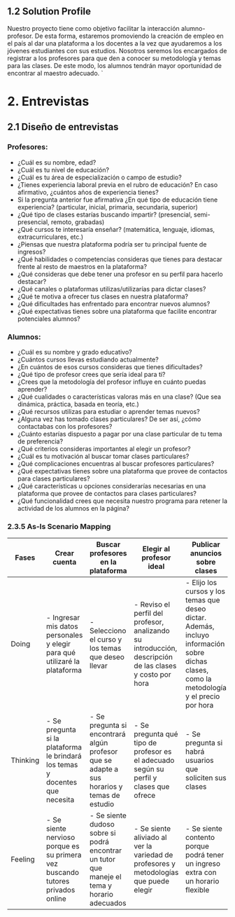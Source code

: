 
## 1.2 Solution  Profile

Nuestro proyecto  tiene como objetivo facilitar la interacción alumno-profesor. De esta forma, estaremos promoviendo la creación de empleo en el país al dar una plataforma a los docentes a la vez que ayudaremos a los jóvenes estudiantes con sus estudios. Nosotros seremos los encargados de registrar a los profesores para que den a conocer su metodología y temas para las clases. De este modo, los alumnos tendrán mayor oportunidad de encontrar al maestro adecuado. `

# 2. Entrevistas


## 2.1 Diseño de entrevistas


### Profesores:

- ¿Cuál es su nombre, edad?
- ¿Cuál es tu nivel de educación?
- ¿Cuál es tu área de especialización o campo de estudio?
- ¿Tienes experiencia laboral previa en el rubro de educación? En caso afirmativo, ¿cuántos años de experiencia tienes?
- Si la pregunta anterior fue afirmativa ¿En qué tipo de educación tiene experiencia? (particular, inicial, primaria, secundaria, superior)
- ¿Qué tipo de clases estarías buscando impartir? (presencial, semi-presencial, remoto, grabadas)
- ¿Qué cursos te interesaría enseñar? (matemática, lenguaje, idiomas, extracurriculares, etc.)
- ¿Piensas que nuestra plataforma podría ser tu principal fuente de ingresos?
- ¿Qué habilidades o competencias consideras que tienes para destacar frente al resto de maestros en la plataforma?
- ¿Qué consideras que debe tener una profesor en su perfil para hacerlo destacar?
- ¿Qué canales o plataformas utilizas/utilizarías para dictar clases?
- ¿Qué te motiva a ofrecer tus clases en nuestra plataforma?
- ¿Qué dificultades has enfrentado para encontrar nuevos alumnos?
- ¿Qué expectativas tienes sobre una plataforma que facilite encontrar potenciales alumnos?

### Alumnos:

- ¿Cuál es su nombre y grado educativo?
- ¿Cuántos cursos llevas estudiando actualmente?
- ¿En cuántos de esos cursos consideras que tienes dificultades?
- ¿Qué tipo de profesor crees que sería ideal para ti?
- ¿Crees que la metodología del profesor influye en cuánto puedas aprender?
- ¿Qué cualidades o características valoras más en una clase? (Que sea dinámica, práctica, basada en teoría, etc.)
- ¿Qué recursos utilizas para estudiar o aprender temas nuevos?
- ¿Alguna vez has tomado clases particulares? De ser así, ¿cómo contactabas con los profesores?
- ¿Cuánto estarías dispuesto a pagar por una clase particular de tu tema de preferencia?
- ¿Qué criterios consideras importantes al elegir un profesor?
- ¿Cuál es tu motivación al buscar tomar clases particulares?
- ¿Qué complicaciones encuentras al buscar profesores particulares?
- ¿Qué expectativas tienes sobre una plataforma que provee de contactos para clases particulares?
- ¿Qué características u opciones considerarías necesarias en una plataforma que provee de contactos para clases particulares?
- ¿Qué funcionalidad crees que necesita nuestro programa para retener la actividad de los alumnos en la página?

### 2.3.5 As-Is Scenario Mapping

| Fases | Crear cuenta | Buscar profesores en la plataforma | Elegir al profesor ideal |  Publicar anuncios sobre clases |
|--|--|--|--|--|
| Doing | - Ingresar mis datos personales y elegir para qué utilizaré la plataforma | - Selecciono el curso y los temas que deseo llevar | - Reviso el perfil del profesor, analizando su introducción, descripción de las clases y costo por hora | - Elijo los cursos y los temas que deseo dictar. Además, incluyo información sobre dichas clases, como la metodología y el precio por hora
| Thinking | - Se pregunta si la plataforma le brindará los temas y docentes que necesita | - Se pregunta si encontrará algún profesor que se adapte a sus horarios y temas de estudio | - Se pregunta qué tipo de profesor es el adecuado según su perfil y clases que ofrece | - Se pregunta si habrá usuarios que soliciten sus clases
| Feeling | - Se siente nervioso porque es su primera vez buscando tutores privados online | - Se siente dudoso sobre si podrá encontrar un tutor que maneje el tema y horario adecuados | - Se siente aliviado al ver la variedad de profesores y metodologías que puede elegir | - Se siente contento porque podrá tener un ingreso extra con un horario flexible